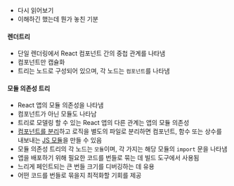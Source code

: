 
- 다시 읽어보기
- 이해하긴 했는데 뭔가 놓친 기분

#### 렌더트리
- 단일 렌더링에서 React 컴포넌트 간의 중첩 관계를 나타냄
- 컴포넌트만 캡슐화
- 트리는 노드로 구성되어 있으며, 각 노드는 `컴포넌트`를 나타냄

#### 모듈 의존성 트리
- React 앱의 모듈 의존성을 나타냄
- 컴포넌트가 아닌 모듈도 나타남
- 트리로 모델링 할 수 있는 React 앱의 다른 관계는 앱의 모듈 의존성
- [컴포넌트를 분리](https://ko.react.dev/learn/importing-and-exporting-components#exporting-and-importing-a-component)하고 로직을 별도의 파일로 분리하면 컴포넌트, 함수 또는 상수를 내보내는 [JS 모듈](https://developer.mozilla.org/en-US/docs/Web/JavaScript/Guide/Modules)을 만들 수 있음
- 모듈 의존성 트리의 각 노드는 `모듈`이며, 각 가지는 해당 모듈의 `import` 문을 나타냄
- 앱을 배포하기 위해 필요한 코드를 번들로 묶는 데 빌드 도구에서 사용됨
- 느리게 페인트되는 큰 번들 크기를 디버깅하는 데 유용
- 어떤 코드를 번들로 묶을지 최적화할 기회를 제공
